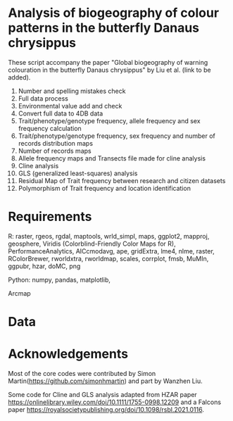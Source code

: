 # Analysis of biogeography of colour patterns in the butterfly Danaus chrysippus
These script accompany the paper "Global biogeography of warning colouration in the butterfly Danaus chrysippus" by Liu et al. (link to be added).

1. Number and spelling mistakes check
2. Full data process 
3. Environmental value add and check
4. Convert full data to 4DB data
5. Trait/phenotype/genotype frequency, allele frequency and sex frequency calculation
6. Trait/phenotype/genotype frequency, sex frequency and number of records distribution maps
7. Number of records maps
8. Allele frequency maps and Transects file made for cline analysis
9. Cline analysis
10. GLS (generalized least-squares) analysis
11. Residual Map of Trait frequency between research and citizen datasets
12. Polymorphism of Trait frequency and location identification


# Requirements
R:
raster,
rgeos,
rgdal,
maptools,
wrld_simpl,
maps,
ggplot2,
mapproj,
geosphere,
Viridis (Colorblind-Friendly Color Maps for R),
PerformanceAnalytics,
AICcmodavg,
ape,
gridExtra,
lme4,
nlme,
raster,
RColorBrewer,
rworldxtra,
rworldmap,
scales,
corrplot,
fmsb,
MuMIn,
ggpubr,
hzar,
doMC,
png

Python:
numpy,
pandas,
matplotlib,

Arcmap


# Data

# Acknowledgements
Most of the core codes were contributed by Simon Martin(https://github.com/simonhmartin) and part by Wanzhen Liu.

Some code for Cline and GLS analysis adapted from HZAR paper https://onlinelibrary.wiley.com/doi/10.1111/1755-0998.12209 and a Falcons paper https://royalsocietypublishing.org/doi/10.1098/rsbl.2021.0116. 
